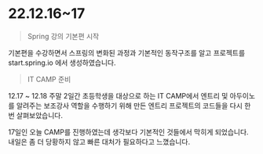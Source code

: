 # 22.12.16\~17

> Spring 강의 기본편 시작

기본편을 수강하면서 스프링의 변화된 과정과 기본적인 동작구조를 알고 프로젝트를 start.spring.io 에서 생성하였습니다.

> IT CAMP 준비

12.17 \~ 12.18 주말 2일간 초등학생을 대상으로 하는 IT CAMP에서 엔트리 및 아두이노를 알려주는 보조강사 역할을 수행하기 위해 만든 엔트리 프로젝트의 코드들을 다시 한 번 살펴보았습니다.&#x20;

17일인 오늘 CAMP를 진행하였는데 생각보다 기본적인 것들에서 막히게 되었습니다. 내일은 좀 더 당황하지 않고 빠른 대처가 필요하다고 느꼈습니다.
